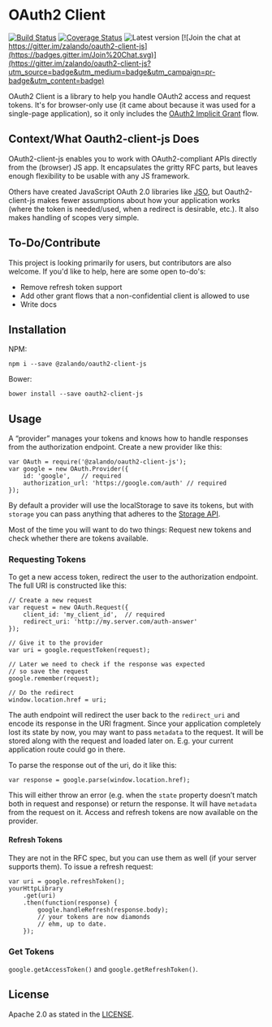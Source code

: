 # OAuth2 Client

[![Build Status](http://img.shields.io/travis/zalando/oauth2-client-js.svg)](https://travis-ci.org/zalando/oauth2-client-js) [![Coverage Status](https://coveralls.io/repos/zalando/oauth2-client-js/badge.svg)](https://coveralls.io/r/zalando/oauth2-client-js) ![Latest version](https://badge.fury.io/js/%40zalando%2Foauth2-client-js.svg) [![Join the chat at https://gitter.im/zalando/oauth2-client-js](https://badges.gitter.im/Join%20Chat.svg)](https://gitter.im/zalando/oauth2-client-js?utm_source=badge&utm_medium=badge&utm_campaign=pr-badge&utm_content=badge)


OAuth2 Client is a library to help you handle OAuth2 access and request tokens. It's for browser-only use (it came about because it was used for a single-page application), so it only includes the [OAuth2 Implicit Grant](https://tools.ietf.org/html/rfc6749#section-4.2) flow.

## Context/What Oauth2-client-js Does

OAuth2-client-js enables you to work with OAuth2-compliant APIs directly from the (browser) JS app. It encapsulates the gritty RFC parts, but leaves enough flexibility to be usable with any JS framework.

Others have created JavaScript OAuth 2.0 libraries like [JSO](https://github.com/andreassolberg/jso), but Oauth2-client-js makes fewer assumptions about how your application works (where the token is needed/used, when a redirect is desirable, etc.). It also makes handling of scopes very simple.

## To-Do/Contribute

This project is looking primarily for users, but contributors are also welcome. If you'd like to help, here are some open to-do's:

- Remove refresh token support
- Add other grant flows that a non-confidential client is allowed to use
- Write docs


## Installation

NPM:

    npm i --save @zalando/oauth2-client-js

Bower:
    
    bower install --save oauth2-client-js

## Usage

A “provider” manages your tokens and knows how to handle responses from the authorization endpoint. Create a new provider like this:

    var OAuth = require('@zalando/oauth2-client-js');
    var google = new OAuth.Provider({
        id: 'google',   // required
        authorization_url: 'https://google.com/auth' // required
    });

By default a provider will use the localStorage to save its tokens, but with `storage` you can pass anything that adheres to the [Storage API](src/storage/storage.js).

Most of the time you will want to do two things: Request new tokens and check whether there are tokens available.

### Requesting Tokens

To get a new access token, redirect the user to the authorization endpoint. The full URI is constructed like this:

    // Create a new request
    var request = new OAuth.Request({
        client_id: 'my_client_id',  // required
        redirect_uri: 'http://my.server.com/auth-answer'
    });

    // Give it to the provider
    var uri = google.requestToken(request);

    // Later we need to check if the response was expected
    // so save the request
    google.remember(request);

    // Do the redirect
    window.location.href = uri;

The auth endpoint will redirect the user back to the `redirect_uri` and encode its response in the URI fragment. Since your application completely lost its state by now, you may want to pass `metadata` to the request. It will be stored along with the request and loaded later on. E.g. your current application route could go in there.

To parse the response out of the uri, do it like this:

    var response = google.parse(window.location.href);

This will either throw an error (e.g. when the `state` property doesn’t match both in request and response) or return the response. It will have `metadata` from the request on it. Access and refresh tokens are now available on the provider.

#### Refresh Tokens

They are not in the RFC spec, but you can use them as well (if your server supports them). To issue a refresh request:

    var uri = google.refreshToken();
    yourHttpLibrary
        .get(uri)
        .then(function(response) {
            google.handleRefresh(response.body);
            // your tokens are now diamonds
            // ehm, up to date.
        });

### Get Tokens

`google.getAccessToken()` and `google.getRefreshToken()`.

## License

Apache 2.0 as stated in the [LICENSE](LICENSE).
